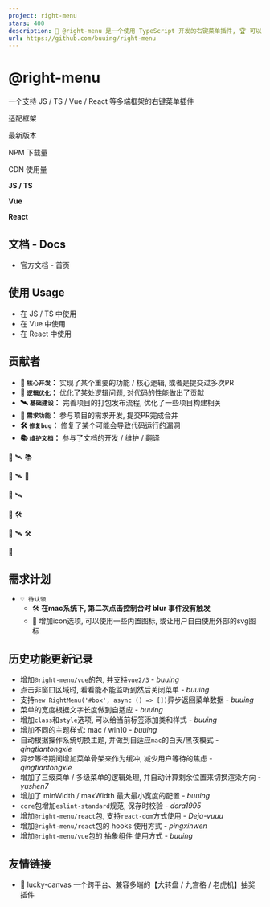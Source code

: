 ```yaml
---
project: right-menu
stars: 400
description: 📜 @right-menu 是一个使用 TypeScript 开发的右键菜单插件, 🏆 可以在 JS / TS / Vue / React 等多端框架使用, 🦄 支持多级菜单 / 异步渲染 / 骨架Loading / 自适应主题 / mac黑夜模式
url: https://github.com/buuing/right-menu
---
```


@right-menu
===========

一个支持 JS / TS / Vue / React 等多端框架的右键菜单插件

适配框架

最新版本

NPM 下载量

CDN 使用量

**JS / TS**

**Vue**

**React**

  

文档 - Docs
---------

-   官方文档 - 首页

  

使用 Usage
--------

-   在 JS / TS 中使用
-   在 Vue 中使用
-   在 React 中使用

  

贡献者
---

-   **🤖 `核心开发`：** 实现了某个重要的功能 / 核心逻辑, 或者是提交过多次PR
-   **🦄 `逻辑优化`：** 优化了某处逻辑问题, 对代码的性能做出了贡献
-   **🛰 `基础建设`：** 完善项目的打包发布流程, 优化了一些项目构建相关
-   **🚧 `需求功能`：** 参与项目的需求开发, 提交PR完成合并
-   **🛠 `修复bug`：** 修复了某个可能会导致代码运行的漏洞
-   **📚 `维护文档`：** 参与了文档的开发 / 维护 / 翻译

🤖 🛰 📚

🤖 🛰 🚧

🤖 🛰

🤖 🛠

🤖 🛰 🛠

🚧

  

需求计划
----

-   `💡 待认领`
    -   🛠 **在mac系统下, 第二次点击控制台时 blur 事件没有触发**
    -   🚧 增加icon选项, 可以使用一些内置图标, 或让用户自由使用外部的svg图标

  

历史功能更新记录
--------

-   增加`@right-menu/vue`的包, 并支持`vue2/3` - _buuing_
-   点击非窗口区域时, 看看能不能监听到然后关闭菜单 - _buuing_
-   支持`new RightMenu('#box', async () => [])`异步返回菜单数据 - _buuing_
-   菜单的宽度根据文字长度做到自适应 - _buuing_
-   增加`class`和`style`选项, 可以给当前标签添加类和样式 - _buuing_
-   增加不同的主题样式: mac / win10 - _buuing_
-   自动根据操作系统切换主题, 并做到自适应`mac`的白天/黑夜模式 - _qingtiantongxie_
-   异步等待期间增加菜单骨架来作为缓冲, 减少用户等待的焦虑 - _qingtiantongxie_
-   增加了三级菜单 / 多级菜单的逻辑处理, 并自动计算剩余位置来切换渲染方向 - _yushen7_
-   增加了 minWidth / maxWidth 最大最小宽度的配置 - _buuing_
-   `core`包增加`eslint-standard`规范, 保存时校验 - _dora1995_
-   增加`@right-menu/react`包, 支持`react-dom`方式使用 - _Deja-vuuu_
-   增加`@right-menu/react`包的 hooks 使用方式 - _pingxinwen_
-   增加`@right-menu/vue`包的 抽象组件 使用方式 - _buuing_

  

友情链接
----

-   🎁 lucky-canvas 一个跨平台、兼容多端的【大转盘 / 九宫格 / 老虎机】抽奖插件
